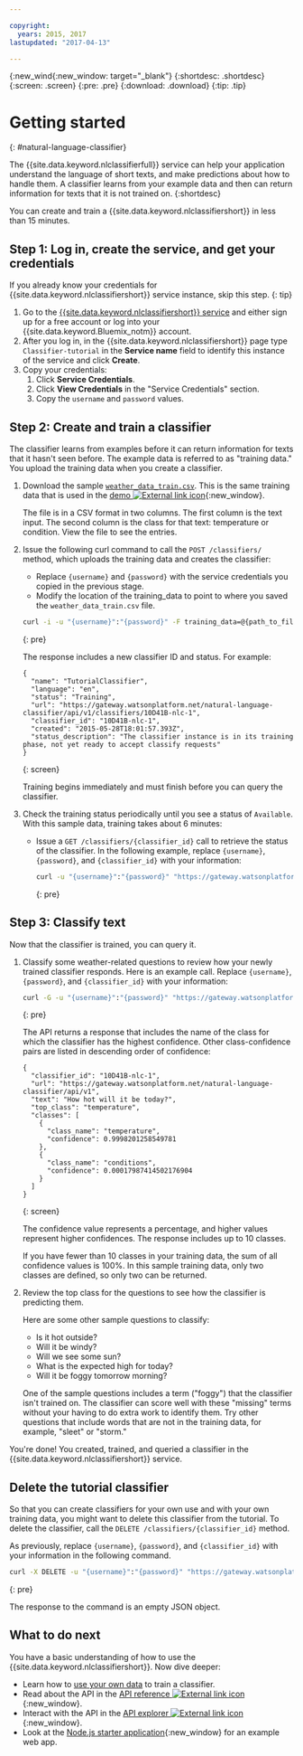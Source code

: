```yaml
---

copyright:
  years: 2015, 2017
lastupdated: "2017-04-13"

---
```


{:new_wind{:new_window: target="_blank"}
{:shortdesc: .shortdesc}
{:screen: .screen}
{:pre: .pre}
{:download: .download}
{:tip: .tip}

# Getting started
{: #natural-language-classifier}

The {{site.data.keyword.nlclassifierfull}} service can help your application understand the language of short texts, and make predictions about how to handle them. A classifier learns from your example data and then can return information for texts that it is not trained on.
{:shortdesc}

You can create and train a {{site.data.keyword.nlclassifiershort}} in less than 15 minutes.

## Step 1: Log in, create the service, and get your credentials

If you already know your credentials for {{site.data.keyword.nlclassifiershort}} service instance, skip this step.
{: tip}

1.  Go to the [{{site.data.keyword.nlclassifiershort}} service](https://console.{DomainName}/catalog/services/natural-language-classifier/) and either sign up for a free account or log into your {{site.data.keyword.Bluemix_notm}} account.
1.  After you log in, in the {{site.data.keyword.nlclassifiershort}} page type `Classifier-tutorial` in the **Service name** field to identify this instance of the service and click **Create**.
1.  Copy your credentials:
    1.  Click **Service Credentials**.
    2.  Click **View Credentials** in the "Service Credentials" section.
    3.  Copy the `username` and `password` values.

## Step 2: Create and train a classifier
The classifier learns from examples before it can return information for texts that it hasn't seen before. The example data is referred to as "training data." You upload the training data when you create a classifier.

1.  Download the sample <code><a target="_blank" href="https://watson-developer-cloud.github.io/doc-tutorial-downloads/natural-language-classifier/weather_data_train.csv" download="weather_data_train.csv">weather_data_train.csv</a></code>. This is the same training data that is used in the [demo ![External link icon](../../icons/launch-glyph.svg "External link icon")](http://natural-language-classifier-demo.mybluemix.net){:new_window}.

	The file is in a CSV format in two columns. The first column is the text input. The second column is the class for that text: temperature or condition. View the file to see the entries.
2.  Issue the following curl command to call the `POST /classifiers/` method, which uploads the training data and creates the classifier:
    -   Replace `{username}` and `{password}` with the service credentials you copied in the previous stage.
    -   Modify the location of the training\_data to point to where you saved the `weather_data_train.csv` file.

	```bash
	curl -i -u "{username}":"{password}" -F training_data=@{path_to_file}/weather_data_train.csv -F training_metadata="{\"language\":\"en\",\"name\":\"TutorialClassifier\"}" "https://gateway.watsonplatform.net/natural-language-classifier/api/v1/classifiers"
	```
	{: pre}

	The response includes a new classifier ID and status. For example:

	```
	{
	  "name": "TutorialClassifier",
	  "language": "en",
	  "status": "Training",
	  "url": "https://gateway.watsonplatform.net/natural-language-classifier/api/v1/classifiers/10D41B-nlc-1",
	  "classifier_id": "10D41B-nlc-1",
	  "created": "2015-05-28T18:01:57.393Z",
	  "status_description": "The classifier instance is in its training phase, not yet ready to accept classify requests"
	}
	```
	{: screen}

	Training begins immediately and must finish before you can query the classifier.
3.  Check the training status periodically until you see a status of `Available`. With this sample data, training takes about 6 minutes:
	- Issue a `GET /classifiers/{classifier_id}` call to retrieve the status of the classifier. In the following example, replace `{username}`, `{password}`, and `{classifier_id}` with your information:

		```bash
		curl -u "{username}":"{password}" "https://gateway.watsonplatform.net/natural-language-classifier/api/v1/classifiers/{classifier_id}"
		```
		{: pre}

## Step 3: Classify text
Now that the classifier is trained, you can query it.

1.  Classify some weather-related questions to review how your newly trained classifier responds. Here is an example call. Replace `{username}`, `{password}`, and `{classifier_id}` with your information:

	```bash
	curl -G -u "{username}":"{password}" "https://gateway.watsonplatform.net/natural-language-classifier/api/v1/classifiers/{classifier_id}/classify" --data-urlencode "text=How hot will it be today?"
	```
	{: pre}

	The API returns a response that includes the name of the class for which the classifier has the highest confidence. Other class-confidence pairs are listed in descending order of confidence:

	```
	{
	  "classifier_id": "10D41B-nlc-1",
	  "url": "https://gateway.watsonplatform.net/natural-language-classifier/api/v1",
	  "text": "How hot will it be today?",
	  "top_class": "temperature",
	  "classes": [
	    {
	      "class_name": "temperature",
	      "confidence": 0.9998201258549781
	    },
	    {
	      "class_name": "conditions",
	      "confidence": 0.00017987414502176904
	    }
	  ]
	}
	```
	{: screen}

	The confidence value represents a percentage, and higher values represent higher confidences. The response includes up to 10 classes.

	If you have fewer than 10 classes in your training data, the sum of all confidence values is 100%. In this sample training data, only two classes are defined, so only two can be returned.
2.  Review the top class for the questions to see how the classifier is predicting them.

	Here are some other sample questions to classify:

	-   Is it hot outside?
	-   Will it be windy?
	-   Will we see some sun?
	-   What is the expected high for today?
	-   Will it be foggy tomorrow morning?

	One of the sample questions includes a term ("foggy") that the classifier isn't trained on. The classifier can score well with these "missing" terms without your having to do extra work to identify them. Try other questions that include words that are not in the training data, for example, "sleet" or "storm."

You're done! You created, trained, and queried a classifier in the {{site.data.keyword.nlclassifiershort}} service.

## Delete the tutorial classifier

So that you can create classifiers for your own use and with your own training data, you might want to delete this classifier from the tutorial. To delete the classifier, call the `DELETE /classifiers/{classifier_id}` method.

As previously, replace `{username}`, `{password}`, and `{classifier_id}` with your information in the following command.

```bash
curl -X DELETE -u "{username}":"{password}" "https://gateway.watsonplatform.net/natural-language-classifier/api/v1/classifiers/{classifier_id}"
```
{: pre}

The response to the command is an empty JSON object.

## What to do next
You have a basic understanding of how to use the {{site.data.keyword.nlclassifiershort}}. Now dive deeper:
- Learn how to [use your own data](/docs/natural-language-classifier/using-your-data.html) to train a classifier.
- Read about the API in the [API reference ![External link icon](../../icons/launch-glyph.svg "External link icon")](https://www.ibm.com/watson/developercloud/natural-language-classifier/api/){:new_window}.
- Interact with the API in the [API explorer ![External link icon](../../icons/launch-glyph.svg "External link icon")](https://watson-api-explorer.mybluemix.net/apis/natural-language-classifier-v1){:new_window}.
- Look at the [Node.js starter application](https://github.com/watson-developer-cloud/natural-language-classifier-nodejs){:new_window} for an example web app.